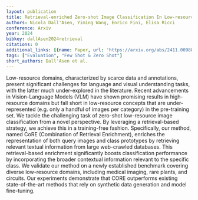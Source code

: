 ```yaml
---
layout: publication
title: Retrieval-enriched Zero-shot Image Classification In Low-resource Domains
authors: Nicola Dall'Asen, Yiming Wang, Enrico Fini, Elisa Ricci
conference: Arxiv
year: 2024
bibkey: dallAsen2024retrieval
citations: 0
additional_links: [{name: Paper, url: 'https://arxiv.org/abs/2411.00988'}]
tags: ["Evaluation", "Few Shot & Zero Shot"]
short_authors: Dall'Asen et al.
---
```

Low-resource domains, characterized by scarce data and annotations, present
significant challenges for language and visual understanding tasks, with the
latter much under-explored in the literature. Recent advancements in
Vision-Language Models (VLM) have shown promising results in high-resource
domains but fall short in low-resource concepts that are under-represented
(e.g. only a handful of images per category) in the pre-training set. We tackle
the challenging task of zero-shot low-resource image classification from a
novel perspective. By leveraging a retrieval-based strategy, we achieve this in
a training-free fashion. Specifically, our method, named CoRE (Combination of
Retrieval Enrichment), enriches the representation of both query images and
class prototypes by retrieving relevant textual information from large
web-crawled databases. This retrieval-based enrichment significantly boosts
classification performance by incorporating the broader contextual information
relevant to the specific class. We validate our method on a newly established
benchmark covering diverse low-resource domains, including medical imaging,
rare plants, and circuits. Our experiments demonstrate that CORE outperforms
existing state-of-the-art methods that rely on synthetic data generation and
model fine-tuning.